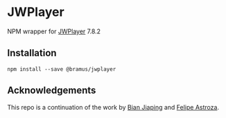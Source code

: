 # JWPlayer

NPM wrapper for [JWPlayer](http://www.jwplayer.com/) 7.8.2

## Installation

```
npm install --save @bramus/jwplayer
```

## Acknowledgements

This repo is a continuation of the work by [Bian Jiaping](https://github.com/bianjp/jwplayer.git) and [Felipe Astroza](https://github.com/nedcl/jwplayer.git).